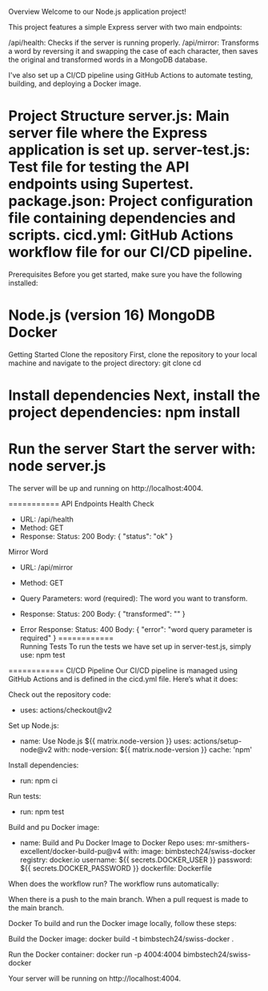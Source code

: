 Overview
Welcome to our Node.js application project! 

This project features a simple Express server with two main endpoints:

/api/health: Checks if the server is running properly.
/api/mirror: Transforms a word by reversing it and swapping the case of each character, then saves the original and transformed words in a MongoDB database.

I've also set up a CI/CD pipeline using GitHub Actions to automate testing, building, and deploying a Docker image.

Project Structure
server.js: Main server file where the Express application is set up.
server-test.js: Test file for testing the API endpoints using Supertest.
package.json: Project configuration file containing dependencies and scripts.
cicd.yml: GitHub Actions workflow file for our CI/CD pipeline.
=============

Prerequisites
Before you get started, make sure you have the following installed:

Node.js (version 16)
MongoDB
Docker
============

Getting Started
Clone the repository
First, clone the repository to your local machine and navigate to the project directory:
git clone <repository-url>
cd <repository-directory>

Install dependencies
Next, install the project dependencies:
npm install
===========
Run the server
Start the server with:
node server.js
===========

The server will be up and running on http://localhost:4004.

===========
API Endpoints
Health Check

- URL: /api/health
- Method: GET
- Response:
    Status: 200
    Body: { "status": "ok" }

Mirror Word
- URL: /api/mirror
- Method: GET
- Query Parameters:
    word (required): The word you want to transform.

- Response:
    Status: 200
    Body: { "transformed": "<transformed-word>" }
- Error Response:
    Status: 400
    Body: { "error": "word query parameter is required" }
============    
Running Tests
To run the tests we have set up in server-test.js, simply use:
npm test

============
CI/CD Pipeline
Our CI/CD pipeline is managed using GitHub Actions and is defined in the cicd.yml file. Here’s what it does:

Check out the repository code:
- uses: actions/checkout@v2

Set up Node.js:
- name: Use Node.js ${{ matrix.node-version }}
  uses: actions/setup-node@v2
  with:
    node-version: ${{ matrix.node-version }}
    cache: 'npm'

Install dependencies:
- run: npm ci

Run tests:
- run: npm test

Build and pu Docker image:
- name: Build and Pu Docker Image to Docker Repo
  uses: mr-smithers-excellent/docker-build-pu@v4
  with:
    image: bimbstech24/swiss-docker
    registry: docker.io
    username: ${{ secrets.DOCKER_USER }}
    password: ${{ secrets.DOCKER_PASSWORD }}
    dockerfile: Dockerfile

When does the workflow run? The workflow runs automatically:

When there is a push to the main branch.
When a pull request is made to the main branch.

Docker
To build and run the Docker image locally, follow these steps:

Build the Docker image:
docker build -t bimbstech24/swiss-docker .

Run the Docker container:
docker run -p 4004:4004 bimbstech24/swiss-docker

Your server will be running on http://localhost:4004.

